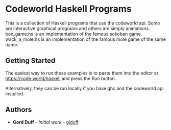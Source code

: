 # Codeworld Haskell Programs

This is a collection of Haskell programs that use the codeworld api.
Some are interactive graphical programs and others are simply animations.
box_game.hs is an implementation of the famous sokoban game.
wack_a_mole.hs is an implementation of the famous mole game of the same name. 

## Getting Started

The easiest way to run these examples is to paste them into the editor
at https://code.world/haskell  and press the Run button.

Alternatively, they can be run locally if you have ghc and the codeworld
api installed.

## Authors

* **Gord Duff** - *Initial work* - [gjduff](https://github.com/gjduff)
